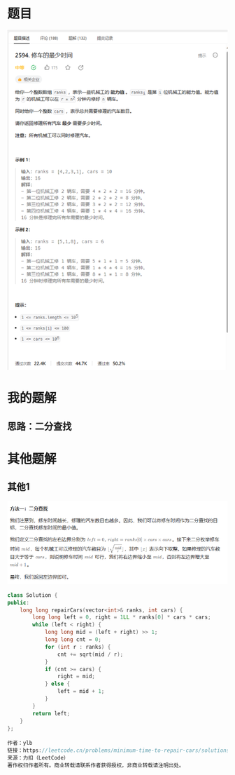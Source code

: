 # 题目

![image-20230907231103151](image/image-20230907231103151.png)

# 我的题解

## 思路：二分查找





# 其他题解

## 其他1

![image-20230907231036725](image/image-20230907231036725.png)

```C++
class Solution {
public:
    long long repairCars(vector<int>& ranks, int cars) {
        long long left = 0, right = 1LL * ranks[0] * cars * cars;
        while (left < right) {
            long long mid = (left + right) >> 1;
            long long cnt = 0;
            for (int r : ranks) {
                cnt += sqrt(mid / r);
            }
            if (cnt >= cars) {
                right = mid;
            } else {
                left = mid + 1;
            }
        }
        return left;
    }
};

作者：ylb
链接：https://leetcode.cn/problems/minimum-time-to-repair-cars/solutions/2430475/python3javacgotypescript-yi-ti-yi-jie-er-f96a/
来源：力扣（LeetCode）
著作权归作者所有。商业转载请联系作者获得授权，非商业转载请注明出处。
```

